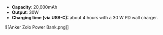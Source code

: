 - **Capacity**: 20,000mAh
- **Output**: 30W
- **Charging time (via USB-C):** about 4 hours with a 30 W PD wall charger.

![[Anker Zolo Power Bank.png]]